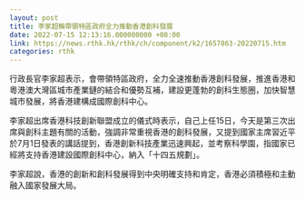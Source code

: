 ```yaml
---
layout: post
title: 李家超稱帶領特區政府全力推動香港創科發展
date: 2022-07-15 12:13:16.000000000 +08:00
link: https://news.rthk.hk/rthk/ch/component/k2/1657863-20220715.htm
categories: rthk
---
```


行政長官李家超表示，會帶領特區政府，全力全速推動香港創科發展，推進香港和粵港澳大灣區城市產業鏈的結合和優勢互補，建設更蓬勃的創科生態圈，加快智慧城市發展，將香港建構成國際創科中心。

李家超出席香港科技創新聯盟成立的儀式時表示，自己上任15日，今天是第三次出席與創科主題有關的活動，強調非常重視香港的創科發展，又提到國家主席習近平於7月1日發表的講話提到，香港創新科技產業迅速興起，並考察科學園，指國家已經將支持香港建設國際創科中心，納入「十四五規劃」。

李家超說，香港的創新和創科發展得到中央明確支持和肯定，香港必須積極和主動融入國家發展大局。
